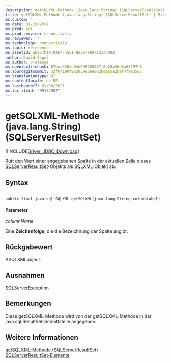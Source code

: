 ```yaml
---
description: getSQLXML-Methode (java.lang.String) (SQLServerResultSet)
title: getSQLXML-Methode (java.lang.String) (SQLServerResultSet) | Microsoft-Dokumentation
ms.custom: ''
ms.date: 01/19/2017
ms.prod: sql
ms.prod_service: connectivity
ms.reviewer: ''
ms.technology: connectivity
ms.topic: reference
ms.assetid: ab9c7b10-026f-4a51-8d60-e6871d1abd02
author: David-Engel
ms.author: v-daenge
ms.openlocfilehash: 07eea350ed9eb598705037f8b28a36e6a08f97b8
ms.sourcegitcommit: 33f0f190f962059826e002be165a2bef4f9e350c
ms.translationtype: HT
ms.contentlocale: de-DE
ms.lasthandoff: 01/30/2021
ms.locfileid: "99174987"
---
```

# <a name="getsqlxml-method-javalangstring-sqlserverresultset"></a>getSQLXML-Methode (java.lang.String) (SQLServerResultSet)
[!INCLUDE[Driver_JDBC_Download](../../../includes/driver_jdbc_download.md)]

  Ruft den Wert einer angegebenen Spalte in der aktuellen Zeile dieses [SQLServerResultSet](../../../connect/jdbc/reference/sqlserverresultset-class.md)-Objekts als SQLXML-Objekt ab.  
  
## <a name="syntax"></a>Syntax  
  
```  
  
public final java.sql.SQLXML getSQLXML(java.lang.String columnLabel)  
```  
  
#### <a name="parameters"></a>Parameter  
 *columnName*  
  
 Eine **Zeichenfolge**, die die Bezeichnung der Spalte angibt.  
  
## <a name="return-value"></a>Rückgabewert  
 ASQLXMLobject.  
  
## <a name="exceptions"></a>Ausnahmen  
 [SQLServerException](../../../connect/jdbc/reference/sqlserverexception-class.md)  
  
## <a name="remarks"></a>Bemerkungen  
 Diese getSQLXML-Methode wird von der getSQLXML-Methode in der java.sql.ResultSet-Schnittstelle angegeben.  
  
## <a name="see-also"></a>Weitere Informationen  
 [getSQLXML-Methode &#40;SQLServerResultSet&#41;](../../../connect/jdbc/reference/getsqlxml-method-sqlserverresultset.md)   
 [SQLServerResultSet-Elemente](../../../connect/jdbc/reference/sqlserverresultset-members.md)  
  
  
